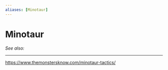 ```yaml
---
aliases: [Minotaur]
---
```

# Minotaur
*See also:* 
___
https://www.themonstersknow.com/minotaur-tactics/